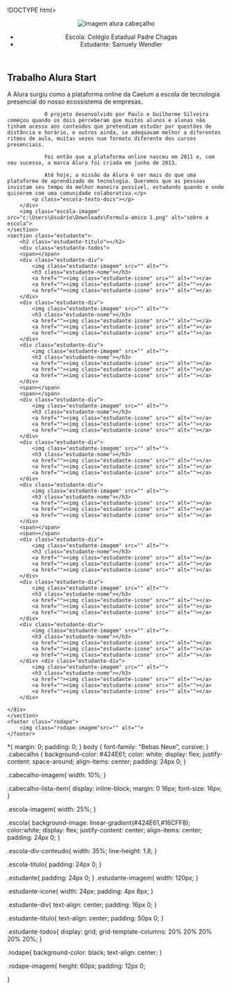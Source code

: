 !DOCTYPE html>
<html lang="pt-br">
<head>
    <meta charset="UTF-8">
    <meta http-equiv="X-UA-Compatible" content="IE=edge">
    <meta name="viewport" content="width=device-width, initial-scale=1.0">
    <title>Alur Start</title>
    <link rel="stylesheet" href="style.css">
    <link rel="preconnect" href="https://fonts.googleapis.com">
    <link rel="preconnect" href="https://fonts.gstatic.com" crossorigin>
    <link href="https://fonts.googleapis.com/css2?family=Bebas+Neue&family=League+Gothic&family=Monofett&family=Montserrat:wght@800;900&display=swap" rel="stylesheet">
</head>
<body>
    <header class="cabecalho">
        <img class="cabecalho-imagem" src="alurastart logo 1.png" alt="imagem alura cabeçalho">
        <ul class="cabecalho-lista">
            <li class="cabecalho-lista-item">Escola: Colégio Estadual Padre Chagas</li>
            <li class="cabecalho-lista-item">Estudante:     Samuely Wendler</li>
        </ul>
    </header>
    <section class="escola">
        <div class="escola-div-conteudo">
            <h2 class="escola-titulo">Trabalho Alura Start</h2>
            <p class="escola-texto-um">A Alura surgiu como a plataforma online da Caelum a escola de tecnologia presencial do nosso ecossistema de empresas.

                O projeto desenvolvido por Paulo e Guilherme Silveira começou quando os dois perceberam que muitos alunos e alunas não tinham acesso aos conteúdos que pretendiam estudar por questões de distância e horário, e outros ainda, se adequavam melhor a diferentes ritmos de aula, muitas vezes num formato diferente dos cursos presenciais.
                
                Foi então que a plataforma online nasceu em 2011 e, com seu sucesso, a marca Alura foi criada em junho de 2013.
                
                Até hoje, a missão da Alura é ser mais do que uma plataforma de aprendizado de tecnologia. Queremos que as pessoas invistam seu tempo da melhor maneira possível, estudando quando e onde quiserem com uma comunidade colaborativa.</p>
            <p class="escola-texto-dois"></p>
        </div>
        <img class="escola-imagem" src="c:\Users\Usuário\Downloads\Formula-amico 1.png" alt="sobre a escola">
    </section>
    <section class="estudante">
        <h2 class="estudante-titulo"></h2>
        <div class="estudante-todos">
        <span></span>
        <div class="estudante-div">
            <img class="estudante-imagem" src="" alt="">
            <h3 class="estudante-nome"></h3>
            <a href=""><img class="estudante-icone" src="" alt=""></a>
            <a href=""><img class="estudante-icone" src="" alt=""></a>
            <a href=""><img class="estudante-icone" src="" alt=""></a>
        </div>
        <div class="estudante-div">
            <img class="estudante-imagem" src="" alt="">
            <h3 class="estudante-nome"></h3>
            <a href=""><img class="estudante-icone" src="" alt=""></a>
            <a href=""><img class="estudante-icone" src="" alt=""></a>
            <a href=""><img class="estudante-icone" src="" alt=""></a>
        </div>
        <div class="estudante-div">
            <img class="estudante-imagem" src="" alt="">
            <h3 class="estudante-nome"></h3>
            <a href=""><img class="estudante-icone" src="" alt=""></a>
            <a href=""><img class="estudante-icone" src="" alt=""></a>
            <a href=""><img class="estudante-icone" src="" alt=""></a>
        </div>
        <span></span>
        <span></span>
        <div class="estudante-div">
            <img class="estudante-imagem" src="" alt="">
            <h3 class="estudante-nome"></h3>
            <a href=""><img class="estudante-icone" src="" alt=""></a>
            <a href=""><img class="estudante-icone" src="" alt=""></a>
            <a href=""><img class="estudante-icone" src="" alt=""></a>
        </div>
        <div class="estudante-div">
            <img class="estudante-imagem" src="" alt="">
            <h3 class="estudante-nome"></h3>
            <a href=""><img class="estudante-icone" src="" alt=""></a>
            <a href=""><img class="estudante-icone" src="" alt=""></a>
            <a href=""><img class="estudante-icone" src="" alt=""></a>
        </div>
        <div class="estudante-div">
            <img class="estudante-imagem" src="" alt="">
            <h3 class="estudante-nome"></h3>
            <a href=""><img class="estudante-icone" src="" alt=""></a>
            <a href=""><img class="estudante-icone" src="" alt=""></a>
            <a href=""><img class="estudante-icone" src="" alt=""></a>
        </div>
        <span></span>
        <span></span>
        <div class="estudante-div">
            <img class="estudante-imagem" src="" alt="">
            <h3 class="estudante-nome"></h3>
            <a href=""><img class="estudante-icone" src="" alt=""></a>
            <a href=""><img class="estudante-icone" src="" alt=""></a>
            <a href=""><img class="estudante-icone" src="" alt=""></a>
        </div>
        <div class="estudante-div">
            <img class="estudante-imagem" src="" alt="">
            <h3 class="estudante-nome"></h3>
            <a href=""><img class="estudante-icone" src="" alt=""></a>
            <a href=""><img class="estudante-icone" src="" alt=""></a>
            <a href=""><img class="estudante-icone" src="" alt=""></a>
        </div>
        <div class="estudante-div">
            <img class="estudante-imagem" src="" alt="">
            <h3 class="estudante-nome"></h3>
            <a href=""><img class="estudante-icone" src="" alt=""></a>
            <a href=""><img class="estudante-icone" src="" alt=""></a>
            <a href=""><img class="estudante-icone" src="" alt=""></a>
        </div> <div class="estudante-div">
            <img class="estudante-imagem" src="" alt="">
            <h3 class="estudante-nome"></h3>
            <a href=""><img class="estudante-icone" src="" alt=""></a>
            <a href=""><img class="estudante-icone" src="" alt=""></a>
            <a href=""><img class="estudante-icone" src="" alt=""></a>
        </div>

    </div>
    </section>
    <footer class="rodape">
        <img class="rodape-imagem"src="" alt="">
    </footer>
</body>
</html>














*{
    margin: 0;
    padding: 0;
}
body {
    font-family: "Bebas Neue", cursive;
}
.cabecalho {
    background-color: #424E61;
    color: white;
    display: flex;
    justify-content: space-around;
    align-items: center;
    padding: 24px 0;
}

.cabecalho-imagem{
    width: 10%;
}

.cabecalho-lista-item{
    display: inline-block;
    margin: 0 16px;
    font-size: 16px;
}

.escola-imagem{
    width: 25%;
}

.escola{
    background-image: linear-gradient(#424E61,#16CFF8);
    color:white;
    display: flex;
    justify-content: center;
    align-items: center;
    padding: 24px 0;
}

.escola-div-conteudo{
    width: 35%;
    line-height: 1.8;
}


.escola-titulo{
    padding: 24px 0;
}

.estudante{
    padding: 24px 0;
}
.estudante-imagem{
    width: 120px;
}

.estudante-icone{
    width: 24px;
    padding: 4px 8px;
}

.estudante-div{
    text-align: center;
    padding: 16px 0;
}

.estudante-titulo{
    text-align: center;
    padding: 50px 0;
}

.estudante-todos{
    display: grid;
    grid-template-columns: 20% 20% 20% 20% 20%;
}

.rodape{
    background-color: black;
    text-align: center;
}

.rodape-imagem{
    height: 60px;
    padding: 12px 0;
   
} 
